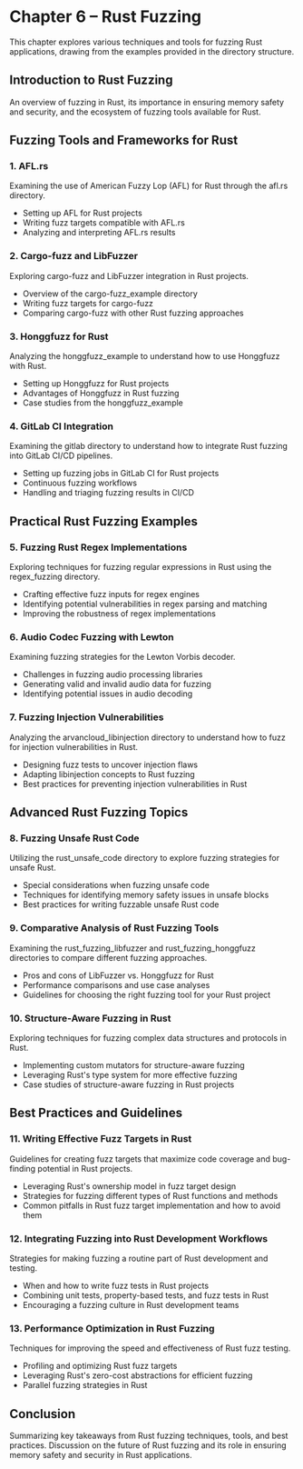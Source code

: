 # Chapter 6 – Rust Fuzzing

This chapter explores various techniques and tools for fuzzing Rust applications, drawing from the examples provided in the directory structure.

## Introduction to Rust Fuzzing

An overview of fuzzing in Rust, its importance in ensuring memory safety and security, and the ecosystem of fuzzing tools available for Rust.

## Fuzzing Tools and Frameworks for Rust

### 1. AFL.rs
Examining the use of American Fuzzy Lop (AFL) for Rust through the afl.rs directory.
- Setting up AFL for Rust projects
- Writing fuzz targets compatible with AFL.rs
- Analyzing and interpreting AFL.rs results

### 2. Cargo-fuzz and LibFuzzer
Exploring cargo-fuzz and LibFuzzer integration in Rust projects.
- Overview of the cargo-fuzz_example directory
- Writing fuzz targets for cargo-fuzz
- Comparing cargo-fuzz with other Rust fuzzing approaches

### 3. Honggfuzz for Rust
Analyzing the honggfuzz_example to understand how to use Honggfuzz with Rust.
- Setting up Honggfuzz for Rust projects
- Advantages of Honggfuzz in Rust fuzzing
- Case studies from the honggfuzz_example

### 4. GitLab CI Integration
Examining the gitlab directory to understand how to integrate Rust fuzzing into GitLab CI/CD pipelines.
- Setting up fuzzing jobs in GitLab CI for Rust projects
- Continuous fuzzing workflows
- Handling and triaging fuzzing results in CI/CD

## Practical Rust Fuzzing Examples

### 5. Fuzzing Rust Regex Implementations
Exploring techniques for fuzzing regular expressions in Rust using the regex_fuzzing directory.
- Crafting effective fuzz inputs for regex engines
- Identifying potential vulnerabilities in regex parsing and matching
- Improving the robustness of regex implementations

### 6. Audio Codec Fuzzing with Lewton
Examining fuzzing strategies for the Lewton Vorbis decoder.
- Challenges in fuzzing audio processing libraries
- Generating valid and invalid audio data for fuzzing
- Identifying potential issues in audio decoding

### 7. Fuzzing Injection Vulnerabilities
Analyzing the arvancloud_libinjection directory to understand how to fuzz for injection vulnerabilities in Rust.
- Designing fuzz tests to uncover injection flaws
- Adapting libinjection concepts to Rust fuzzing
- Best practices for preventing injection vulnerabilities in Rust

## Advanced Rust Fuzzing Topics

### 8. Fuzzing Unsafe Rust Code
Utilizing the rust_unsafe_code directory to explore fuzzing strategies for unsafe Rust.
- Special considerations when fuzzing unsafe code
- Techniques for identifying memory safety issues in unsafe blocks
- Best practices for writing fuzzable unsafe Rust code

### 9. Comparative Analysis of Rust Fuzzing Tools
Examining the rust_fuzzing_libfuzzer and rust_fuzzing_honggfuzz directories to compare different fuzzing approaches.
- Pros and cons of LibFuzzer vs. Honggfuzz for Rust
- Performance comparisons and use case analyses
- Guidelines for choosing the right fuzzing tool for your Rust project

### 10. Structure-Aware Fuzzing in Rust
Exploring techniques for fuzzing complex data structures and protocols in Rust.
- Implementing custom mutators for structure-aware fuzzing
- Leveraging Rust's type system for more effective fuzzing
- Case studies of structure-aware fuzzing in Rust projects

## Best Practices and Guidelines

### 11. Writing Effective Fuzz Targets in Rust
Guidelines for creating fuzz targets that maximize code coverage and bug-finding potential in Rust projects.
- Leveraging Rust's ownership model in fuzz target design
- Strategies for fuzzing different types of Rust functions and methods
- Common pitfalls in Rust fuzz target implementation and how to avoid them

### 12. Integrating Fuzzing into Rust Development Workflows
Strategies for making fuzzing a routine part of Rust development and testing.
- When and how to write fuzz tests in Rust projects
- Combining unit tests, property-based tests, and fuzz tests in Rust
- Encouraging a fuzzing culture in Rust development teams

### 13. Performance Optimization in Rust Fuzzing
Techniques for improving the speed and effectiveness of Rust fuzz testing.
- Profiling and optimizing Rust fuzz targets
- Leveraging Rust's zero-cost abstractions for efficient fuzzing
- Parallel fuzzing strategies in Rust

## Conclusion

Summarizing key takeaways from Rust fuzzing techniques, tools, and best practices. Discussion on the future of Rust fuzzing and its role in ensuring memory safety and security in Rust applications.


